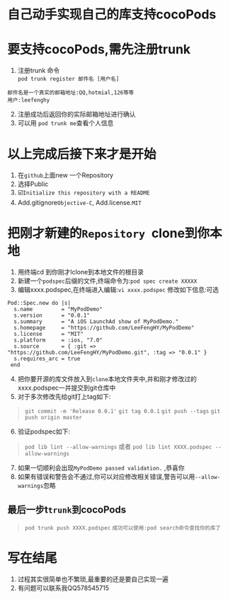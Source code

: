 # 自己动手实现自己的库支持cocoPods

# 要支持cocoPods,需先注册trunk

1. 注册trunk 命令<br />
`pod trunk register 邮件名 [用户名]` <br/>

```objc
邮件名是一个真实的邮箱地址:QQ,hotmial,126等等
用户:leefenghy
```
2. 注册成功后返回你的实际邮箱地址进行确认<br />
3. 可以用 `pod trunk me`查看个人信息<br />


# 以上完成后接下来才是开始

1. 在`github`上面new 一个Repository<br />
2. 选择Public<br />
3. ☑️`Initialize this repository with a README`<br />
4. Add.gitignore`Objective-C`, Add.license.`MIT`<br />

# 把刚才新建的`Repository `clone到你本地
1. 用终端cd 到你刚才lclone到本地文件的根目录<br />
2. 新建一个`podspec`后缀的文件,终端命令为:`pod spec create XXXXX`<br />
3. 编辑xxxx.podspec,在终端进入编辑:`vi xxxx.podspec` 修改如下信息:可选<br />
```objc
Pod::Spec.new do |s|
  s.name         = "MyPodDemo"
  s.version      = "0.0.1"
  s.summary      = "A iOS LaunchAd show of MyPodDemo."
  s.homepage     = "https://github.com/LeeFengHY/MyPodDemo"
  s.license      = "MIT"
  s.platform     = :ios, "7.0"
  s.source       = { :git => "https://github.com/LeeFengHY/MyPodDemo.git", :tag => "0.0.1" }
  s.requires_arc = true
 end
```
4. 把你要开源的库文件放入到`clone`本地文件夹中,并和刚才修改过的xxxx.podspec一并提交到git仓库中<br />
5. 对于多次修改先给git打上tag如下:<br />
>`git commit -m 'Release 0.0.1'` `git tag 0.0.1`  `git push --tags`  `git push origin master`
6. 验证podspec如下:<br />
>`pod lib lint --allow-warnings` 或者 `pod lib lint XXXX.podspec --allow-warnings`
7. 如果一切顺利会出现`MyPodDemo passed validation.` ,恭喜你<br />
8. 如果有错误和警告会不通过,你可以对应修改相关错误,警告可以用`--allow-warnings`忽略<br />

## 最后一步t`trunk`到cocoPods
> `pod trunk push XXXX.podspec`
> `成功可以使用:pod search命令查找你的库了`

# 写在结尾

1. 过程其实很简单也不繁琐,最重要的还是要自己实现一遍
2. 有问题可以联系我QQ578545715

